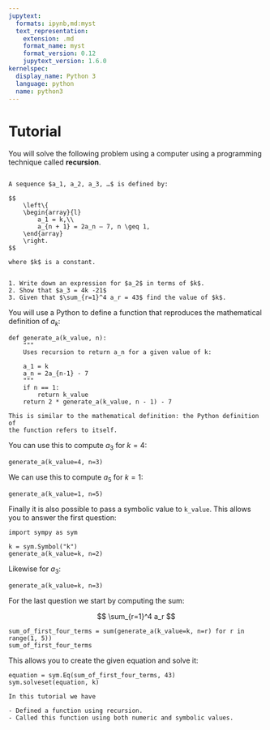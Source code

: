 ```yaml
---
jupytext:
  formats: ipynb,md:myst
  text_representation:
    extension: .md
    format_name: myst
    format_version: 0.12
    jupytext_version: 1.6.0
kernelspec:
  display_name: Python 3
  language: python
  name: python3
---
```


# Tutorial

You will solve the following problem using a computer using a programming
technique called **recursion**.

```{admonition} Problem

A sequence $a_1, a_2, a_3, …$ is defined by:

$$
    \left\{
    \begin{array}{l}
        a_1 = k,\\
        a_{n + 1} = 2a_n – 7, n \geq 1,
    \end{array}
    \right.
$$

where $k$ is a constant.


1. Write down an expression for $a_2$ in terms of $k$.
2. Show that $a_3 = 4k -21$
3. Given that $\sum_{r=1}^4 a_r = 43$ find the value of $k$.
```

You will use a Python to define a function that reproduces the mathematical
definition of $a_k$:

```{code-cell} ipython3
def generate_a(k_value, n):
    """
    Uses recursion to return a_n for a given value of k:

    a_1 = k
    a_n = 2a_{n-1} - 7
    """
    if n == 1:
        return k_value
    return 2 * generate_a(k_value, n - 1) - 7
```

```{attention}
This is similar to the mathematical definition: the Python definition of
the function refers to itself.
```

You can use this to compute $a_3$ for $k=4$:

```{code-cell} ipython3
generate_a(k_value=4, n=3)
```

We can use this to compute $a_5$ for $k=1$:

```{code-cell} ipython3
generate_a(k_value=1, n=5)
```

Finally it is also possible to pass a symbolic value to `k_value`. This allows
you to answer the first question:

```{code-cell} ipython3
import sympy as sym

k = sym.Symbol("k")
generate_a(k_value=k, n=2)
```

Likewise for $a_3$:

```{code-cell} ipython3
generate_a(k_value=k, n=3)
```

For the last question we start by computing the sum:

$$
    \sum_{r=1}^4 a_r
$$

```{code-cell} ipython3
sum_of_first_four_terms = sum(generate_a(k_value=k, n=r) for r in range(1, 5))
sum_of_first_four_terms
```

This allows you to create the given equation and solve it:

```{code-cell} ipython3
equation = sym.Eq(sum_of_first_four_terms, 43)
sym.solveset(equation, k)
```

```{important}
In this tutorial we have

- Defined a function using recursion.
- Called this function using both numeric and symbolic values.
```
